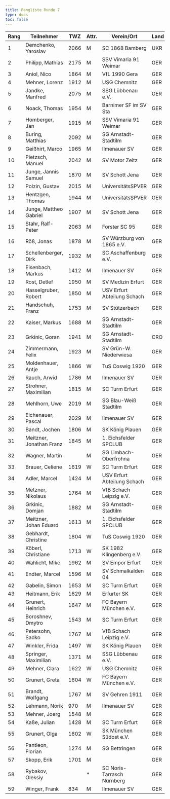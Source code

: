 ```yaml
---
title: Rangliste Runde 7
type: docs
toc: false
---
```


| Rang | Teilnehmer               | TWZ  | Attr. | Verein/Ort                  | Land | S   | R   | V   | Punkte | Buchh | SoBerg | DiVerg |
| ---- | ------------------------ | ---- | ----- | --------------------------- | ---- | --- | --- | --- | ------ | ----- | ------ | ------ |
| 1    | Demchenko, Yaroslav      | 2066 | M     | SC 1868 Bamberg             | UKR  | 6   | 1   | 0   | 6.5    | 34.0  | 30.75  | ---    |
| 2    | Philipp, Mathias         | 2175 | M     | SSV Vimaria 91 Weimar       | GER  | 6   | 1   | 0   | 6.5    | 32.0  | 28.75  | ---    |
| 3    | Aniol, Nico              | 1864 | M     | VfL 1990 Gera               | GER  | 4   | 3   | 0   | 5.5    | 25.5  | 19.00  | ---    |
| 4    | Mehner, Lorenz           | 1912 | M     | USG Chemnitz                | GER  | 5   | 0   | 2   | 5.0    | 33.5  | 20.50  | ---    |
| 5    | Jandke, Manfred          | 2075 | M     | SSG Lübbenau e.V.           | GER  | 5   | 0   | 2   | 5.0    | 30.0  | 17.00  | ---    |
| 6    | Noack, Thomas            | 1954 | M     | Barnimer SF im SV Sta       | GER  | 4   | 2   | 1   | 5.0    | 29.5  | 18.75  | ---    |
| 7    | Homberger, Jan           | 1915 | M     | SSV Vimaria 91 Weimar       | GER  | 5   | 0   | 2   | 5.0    | 25.5  | 15.00  | ---    |
| 8    | Buring, Matthias         | 2092 | M     | SG Arnstadt-Stadtilm        | GER  | 3   | 3   | 1   | 4.5    | 31.5  | 17.50  | ---    |
| 9    | Geißhirt, Marco          | 1965 | M     | Ilmenauer SV                | GER  | 4   | 1   | 2   | 4.5    | 28.0  | 17.25  | ---    |
| 10   | Pietzsch, Manuel         | 2042 | M     | SV Motor Zeitz              | GER  | 3   | 3   | 1   | 4.5    | 27.0  | 17.00  | ---    |
| 11   | Junge, Jannis Samuel     | 1870 | M     | SV Schott Jena              | GER  | 4   | 1   | 2   | 4.5    | 25.5  | 14.50  | ---    |
| 12   | Polzin, Gustav           | 2015 | M     | UniversitätsSPVER           | GER  | 3   | 3   | 1   | 4.5    | 25.0  | 16.00  | ---    |
| 13   | Hentzgen, Thomas         | 1944 | M     | UniversitätsSPVER           | GER  | 3   | 3   | 1   | 4.5    | 23.5  | 14.75  | ---    |
| 14   | Junge, Mattheo Gabriel   | 1907 | M     | SV Schott Jena              | GER  | 4   | 1   | 2   | 4.5    | 23.5  | 11.75  | ---    |
| 15   | Stahr, Ralf-Peter        | 2063 | M     | Forster SC 95               | GER  | 3   | 2   | 2   | 4.0    | 31.5  | 16.25  | ---    |
| 16   | Röß, Jonas               | 1878 | M     | SV Würzburg von 1865 e.V.   | GER  | 3   | 2   | 2   | 4.0    | 29.0  | 14.75  | ---    |
| 17   | Schellenberger, Dirk     | 1932 | M     | SC Aschaffenburg e.V.       | GER  | 3   | 2   | 2   | 4.0    | 29.0  | 14.25  | ---    |
| 18   | Eisenbach, Markus        | 1412 | M     | Ilmenauer SV                | GER  | 3   | 2   | 2   | 4.0    | 27.0  | 14.25  | ---    |
| 19   | Rost, Detlef             | 1950 | M     | SV Medizin Erfurt           | GER  | 1   | 6   | 0   | 4.0    | 26.0  | 14.50  | ---    |
| 20   | Hasselgruber, Robert     | 1850 | M     | USV Erfurt Abteilung Schach | GER  | 3   | 2   | 2   | 4.0    | 26.0  | 12.75  | ---    |
| 21   | Handschuh, Franz         | 1753 | M     | SV Stützerbach              | GER  | 4   | 0   | 3   | 4.0    | 26.0  | 10.50  | ---    |
| 22   | Kaiser, Markus           | 1688 | M     | SG Arnstadt-Stadtilm        | GER  | 3   | 2   | 2   | 4.0    | 25.0  | 12.25  | ---    |
| 23   | Grkinic, Goran           | 1941 | M     | SG Arnstadt-Stadtilm        | CRO  | 3   | 2   | 2   | 4.0    | 25.0  | 11.50  | ---    |
| 24   | Zimmermann, Felix        | 1923 | M     | SV Grün-W. Niederwiesa      | GER  | 3   | 2   | 1   | 4.0    | 24.5  | 12.75  | ---    |
| 25   | Moldenhauer, Antje       | 1866 | W     | TuS Coswig 1920             | GER  | 3   | 2   | 2   | 4.0    | 24.0  | 12.75  | ---    |
| 26   | Rauch, Arwid             | 1786 | M     | Ilmenauer SV                | GER  | 4   | 0   | 3   | 4.0    | 24.0  | 11.50  | ---    |
| 27   | Strohner, Maximilian     | 1815 | M     | SC Turm Erfurt              | GER  | 3   | 2   | 2   | 4.0    | 22.0  | 11.00  | ---    |
| 28   | Mehlhorn, Uwe            | 2019 | M     | SG Blau-Weiß Stadtilm       | GER  | 3   | 1   | 3   | 3.5    | 30.0  | 11.50  | ---    |
| 29   | Eichenauer, Pascal       | 2029 | M     | Ilmenauer SV                | GER  | 3   | 1   | 3   | 3.5    | 29.5  | 13.50  | ---    |
| 30   | Bandt, Jochen            | 1806 | M     | SK König Plauen             | GER  | 1   | 5   | 1   | 3.5    | 26.5  | 12.25  | ---    |
| 31   | Meitzner, Jonathan Franz | 1845 | M     | 1. Eichsfelder SPCLUB       | GER  | 3   | 1   | 3   | 3.5    | 25.5  | 10.75  | ---    |
| 32   | Wagner, Martin           |      | M     | SG Limbach-Oberfrohna       | GER  | 2   | 3   | 2   | 3.5    | 24.5  | 11.00  | ---    |
| 33   | Brauer, Celiene          | 1619 | W     | SC Turm Erfurt              | GER  | 3   | 1   | 3   | 3.5    | 23.5  | 9.50   | ---    |
| 34   | Adler, Marcel            | 1424 | M     | USV Erfurt Abteilung Schach | GER  | 3   | 1   | 3   | 3.5    | 23.0  | 10.50  | ---    |
| 35   | Metzner, Nikolaus        | 1764 | M     | VfB Schach Leipzig e.V.     | GER  | 3   | 1   | 3   | 3.5    | 22.5  | 9.25   | ---    |
| 36   | Grkinic, Domjan          | 1882 | M     | SG Arnstadt-Stadtilm        | GER  | 2   | 2   | 3   | 3.0    | 27.5  | 10.00  | ---    |
| 37   | Meitzner, Johan Eduard   | 1613 | M     | 1. Eichsfelder SPCLUB       | GER  | 2   | 2   | 3   | 3.0    | 26.0  | 10.25  | ---    |
| 38   | Gebhardt, Christine      | 1804 | W     | TuS Coswig 1920             | GER  | 3   | 0   | 4   | 3.0    | 25.5  | 7.50   | ---    |
| 39   | Köberl, Christiane       | 1713 | W     | SK 1982 Klingenberg e.V.    | GER  | 3   | 0   | 4   | 3.0    | 24.5  | 7.00   | ---    |
| 40   | Wahlicht, Mike           | 1962 | M     | SV Empor Erfurt             | GER  | 2   | 2   | 3   | 3.0    | 23.5  | 8.75   | ---    |
| 41   | Endter, Marcel           | 1596 | M     | SV Schmalkalden 04          | GER  | 2   | 2   | 3   | 3.0    | 23.0  | 9.00   | ---    |
| 42   | Gabelin, Simon           | 1653 | M     | SC Turm Erfurt              | GER  | 2   | 2   | 3   | 3.0    | 22.5  | 7.25   | ---    |
| 43   | Heitmann, Erik           | 1629 | M     | Erfurter SK                 | GER  | 3   | 0   | 4   | 3.0    | 18.5  | 4.00   | ---    |
| 44   | Grunert, Heinrich        | 1647 | M     | FC Bayern München e.V.      | GER  | 2   | 2   | 3   | 3.0    | 17.5  | 4.50   | ---    |
| 45   | Boroshnev, Dmytro        | 1543 | M     | SC Turm Erfurt              | GER  | 2   | 1   | 4   | 2.5    | 27.5  | 7.75   | ---    |
| 46   | Petersohn, Sadko         | 1767 | M     | VfB Schach Leipzig e.V.     | GER  | 2   | 1   | 4   | 2.5    | 23.5  | 6.00   | ---    |
| 47   | Winkler, Frida           | 1497 | W     | SK König Plauen             | GER  | 2   | 1   | 4   | 2.5    | 23.0  | 5.75   | ---    |
| 48   | Springer, Maximilian     | 1371 | M     | SSG Lübbenau e.V.           | GER  | 2   | 1   | 4   | 2.5    | 20.5  | 4.00   | ---    |
| 49   | Mehner, Clara            | 1622 | W     | USG Chemnitz                | GER  | 2   | 1   | 4   | 2.5    | 19.0  | 3.25   | ---    |
| 50   | Grunert, Greta           | 1604 | W     | FC Bayern München e.V.      | GER  | 2   | 0   | 5   | 2.0    | 22.5  | 5.00   | ---    |
| 51   | Brandt, Wolfgang         | 1767 | M     | SV Gehren 1911              | GER  | 1   | 2   | 4   | 2.0    | 21.5  | 4.50   | ---    |
| 52   | Lehmann, Norik           | 970  | M     | Ilmenauer SV                | GER  | 2   | 0   | 5   | 2.0    | 21.0  | 4.00   | ---    |
| 53   | Mehner, Joerg            | 1548 | M     |                             | GER  | 2   | 0   | 5   | 2.0    | 21.0  | 3.00   | ---    |
| 54   | Kaße, Julian             | 1428 | M     | SC Turm Erfurt              | GER  | 1   | 2   | 4   | 2.0    | 18.5  | 3.50   | ---    |
| 55   | Grunert, Olga            | 1602 | W     | SK München Südost e.V.      | GER  | 2   | 0   | 5   | 2.0    | 16.5  | 3.00   | ---    |
| 56   | Pantleon, Florian        | 1274 | M     | SG Bettringen               | GER  | 2   | 0   | 5   | 2.0    | 16.5  | 1.00   | ---    |
| 57   | Skopp, Erik              | 1701 | M     |                             | GER  | 1   | 0   | 6   | 1.0    | 14.0  | 0.00   | ---    |
| 58   | Rybakov, Oleksiy         |      | \*    | SC Noris-Tarrasch Nürnberg  | GER  | 0   | 1   | 2   | 0.5    | 11.5  | 1.75   | ---    |
| 59   | Winger, Frank            | 834  | M     | Ilmenauer SV                | GER  | 0   | 0   | 7   | 0.0    | 18.0  | 0.00   | ---    |